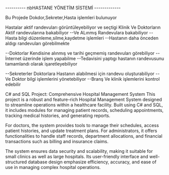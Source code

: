 ---------- nbHASTANE YÖNETİM SİSTEMİ -------------

Bu Projede Dokdor,Sekreter,Hasta işlemleri bulunuyor

Hastalar aktif randevuları görüntüleyebiliyor ve seçtigi Klinik Ve Doktorların Aktif randevularına bakabiliyor
--Ve ALınmış Randevulara bakabiliyor
--Hasta bilgi düzenleme,silme,kaydetme işlemleri
--Hastanın daha önceden aldıgı randevuları görebilmekte


--Doktorlar Kendisine alınmış ve tarihi geçmemiş randevuları görebiliyor
--İnternet üzerinde işlem yapabilme
--Tedavisini yaptıgı hastanın randevusunu tamamlandı olarak işaretleyebiliyor


--Sekreterler Doktorlara Hastanın alabilmesi için randevu oluşturabiliyor 
--Ve Doktor bilgi işlemlerini yönetebiliyor
--Branş Ve klinik işlemlerini kontrol edebilir


C# and SQL Project: Comprehensive Hospital Management System
This project is a robust and feature-rich Hospital Management System designed to streamline operations within a healthcare facility. Built using C# and SQL, it includes modules for managing patient records, scheduling appointments, tracking medical histories, and generating reports.

For doctors, the system provides tools to manage their schedules, access patient histories, and update treatment plans. For administrators, it offers functionalities to handle staff records, department allocations, and financial transactions such as billing and insurance claims.

The system ensures data security and scalability, making it suitable for small clinics as well as large hospitals. Its user-friendly interface and well-structured database design emphasize efficiency, accuracy, and ease of use in managing complex hospital operations.

